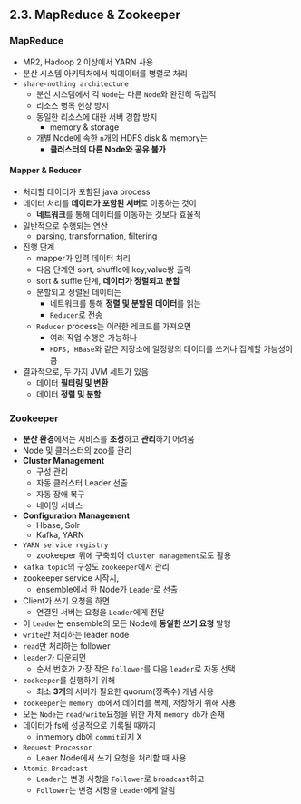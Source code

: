 ## 2.3. MapReduce & Zookeeper

### MapReduce
- MR2, Hadoop 2 이상에서 YARN 사용
- 분산 시스템 아키텍처에서 빅데이터를 병렬로 처리
- `share-nothing architecture`
  - 분산 시스템에서 각 `Node`는 다른 `Node`와 완전히 독립적
  - 리소스 병목 현상 방지
  - 동일한 리소스에 대한 서버 경합 방지
    - memory & storage 
  - 개별 Node에 속한 `n`개의 HDFS disk & memory는
    - **클러스터의 다른 Node와 공유 불가**

#### Mapper & Reducer
- 처리할 데이터가 포함된 java process
- 데이터 처리를 **데이터가 포함된 서버**로 이동하는 것이
  - **네트워크**를 통해 데이터를 이동하는 것보다 효율적
- 일반적으로 수행되는 연산
  - parsing, transformation, filtering
- 진행 단계
  - mapper가 입력 데이터 처리
  - 다음 단계인 sort, shuffle에 key,value쌍 출력
  - sort & suffle 단계, **데이터가 정렬되고 분할**
  - 분할되고 정렬된 데이터는
    - 네트워크를 통해 **정렬 및 분할된 데이터**를 읽는
    - `Reducer`로 전송
  - `Reducer` process는 이러한 레코드를 가져오면
    - 여러 작업 수행은 가능하나
    - `HDFS, HBase`와 같은 저장소에 일정량의 데이터를 쓰거나 집계할 가능성이 큼
- 결과적으로, 두 가지 JVM 세트가 있음
  - 데이터 **필터링 및 변환**
  - 데이터 **정렬 및 분할**

### Zookeeper
- **분산 환경**에서는 서비스를 **조정**하고 **관리**하기 어려움
- Node 및 클러스터의 zoo를 관리
- **Cluster Management**
  - 구성 관리
  - 자동 클러스터 Leader 선출
  - 자동 장애 복구
  - 네이밍 서비스
- **Configuration Management**
  - Hbase, Solr
  - Kafka, YARN
- `YARN service registry`
  - zookeeper 위에 구축되어 `cluster management`로도 활용
- `kafka topic`의 구성도 `zookeeper`에서 관리
- zookeeper service 시작시,
  - ensemble에서 한 Node가 `Leader`로 선출
- Client가 쓰기 요청을 하면
  - 연결된 서버는 요청을 `Leader`에게 전달
- 이 `Leader`는 ensemble의 모든 Node에 **동일한 쓰기 요청** 발행
- `write`만 처리하는 leader node
- `read`만 처리하는 follower
- `leader`가 다운되면
  - 순서 번호가 가장 작은 `follower`를 다음 `leader`로 자동 선택
- `zookeeper`를 실행하기 위해
  - 최소 **3개**의 서버가 필요한 quorum(정족수) 개념 사용
- `zookeeper`는 `memory db`에서 데이터를 복제, 저장하기 위해 사용
- 모든 `Node`는 `read/write`요청을 위한 자체 `memory db`가 존재
- 데이터가 fs에 성공적으로 기록될 때까지
  - inmemory db에 `commit`되지 X
- `Request Processor`
  - Leaer Node에서 쓰기 요청을 처리할 때 사용
- `Atomic Broadcast`
  - `Leader`는 변경 사항을 `Follower`로 `broadcast`하고
  - `Follower`는 변경 사항을 `Leader`에게 알림
